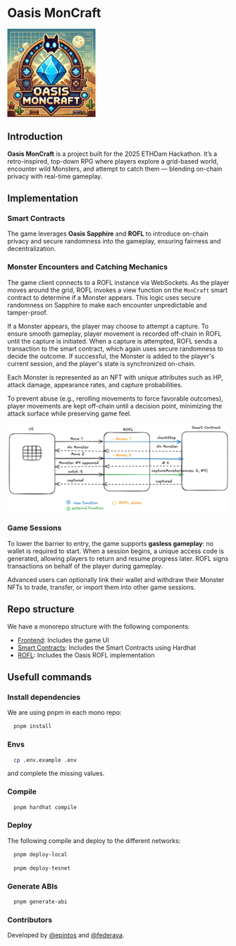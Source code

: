 # Oasis MonCraft

<img src="./images/logo.webp" alt="Logo" width="200"/>

## Introduction

**Oasis MonCraft** is a project built for the 2025 ETHDam Hackathon. It’s a retro-inspired, top-down RPG where players explore a grid-based world, encounter wild Monsters, and attempt to catch them — blending on-chain privacy with real-time gameplay.

## Implementation

### Smart Contracts

The game leverages **Oasis Sapphire** and **ROFL** to introduce on-chain privacy and secure randomness into the gameplay, ensuring fairness and decentralization.

### Monster Encounters and Catching Mechanics

The game client connects to a ROFL instance via WebSockets. As the player moves around the grid, ROFL invokes a view function on the `MonCraft` smart contract to determine if a Monster appears. This logic uses secure randomness on Sapphire to make each encounter unpredictable and tamper-proof.

If a Monster appears, the player may choose to attempt a capture. To ensure smooth gameplay, player movement is recorded off-chain in ROFL until the capture is initiated. When a capture is attempted, ROFL sends a transaction to the smart contract, which again uses secure randomness to decide the outcome. If successful, the Monster is added to the player's current session, and the player's state is synchronized on-chain.

Each Monster is represented as an NFT with unique attributes such as HP, attack damage, appearance rates, and capture probabilities.

To prevent abuse (e.g., rerolling movements to force favorable outcomes), player movements are kept off-chain until a decision point, minimizing the attack surface while preserving game feel.

![Moves flow](./images/moves.png)

### Game Sessions

To lower the barrier to entry, the game supports **gasless gameplay**: no wallet is required to start. When a session begins, a unique access code is generated, allowing players to return and resume progress later. ROFL signs transactions on behalf of the player during gameplay.

Advanced users can optionally link their wallet and withdraw their Monster NFTs to trade, transfer, or import them into other game sessions.

## Repo structure

We have a monorepo structure with the following components:

- [Frontend](./frontend): Includes the game UI
- [Smart Contracts](./smart-contracts): Includes the Smart Contracts using Hardhat
- [ROFL](./rofl): Includes the Oasis ROFL implementation

## Usefull commands

### Install dependencies

We are using pnpm in each mono repo:

```bash
  pnpm install
```

### Envs

```bash
  cp .env.example .env
```

and complete the missing values.

### Compile

```bash
  pnpm hardhat compile
```

### Deploy

The following compile and deploy to the different networks:

```bash
  pnpm deploy-local
```

```bash
  pnpm deploy-tesnet
```

### Generate ABIs

```bash
  pnpm generate-abi
```


### Contributors

Developed by [@epintos](https://github.com/epintos) and [@federava](https://github.com/federava).
